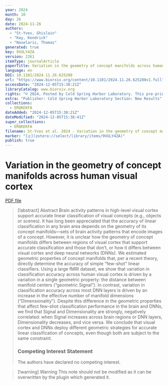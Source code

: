 ```yaml
---
year: 2024
month: 10
day: 26
date: 2024-11-26
authors:
  - "St-Yves, Ghislain"
  - "Kay, Kendrick"
  - "Naselaris, Thomas"
generated: true
key: 9VULY4ZA
version: 2261
itemType: journalArticle
paperTitle: Variation in the geometry of concept manifolds across human visual cortex
language: en
DOI: 10.1101/2024.11.26.625280
url: "https://www.biorxiv.org/content/10.1101/2024.11.26.625280v1.full"
accessDate: "2024-12-05T15:38:21Z"
libraryCatalog: www.biorxiv.org
rights: "© 2024, Posted by Cold Spring Harbor Laboratory. This pre-print is available under a Creative Commons License (Attribution-NoDerivs 4.0 International), CC BY-ND 4.0, as described at http://creativecommons.org/licenses/by-nd/4.0/"
extra: "Publisher: Cold Spring Harbor Laboratory Section: New Results"
collections:
  - ERQKEKFA
dateAdded: "2024-12-05T15:38:21Z"
dateModified: "2024-12-05T15:38:41Z"
super_collections:
  - ERQKEKFA
filename: St-Yves et al. 2024 - Variation in the geometry of concept manifolds across human visual cortex.pdf
marker: "[🇿](zotero://select/library/items/9VULY4ZA)"
publish: true
---
```

# Variation in the geometry of concept manifolds across human visual cortex

[PDF file](/Papers/PDFs/St-Yves%20et%20al.%202024%20-%20Variation%20in%20the%20geometry%20of%20concept%20manifolds%20across%20human%20visual%20cortex.pdf)

> [!abstract] Abstract
> Brain activity patterns in high-level visual cortex support accurate linear classification of visual concepts (e.g., objects or scenes). It has long been appreciated that the accuracy of linear classification in any brain area depends on the geometry of its concept manifolds—sets of brain activity patterns that encode images of a concept. However, it is unclear how the geometry of concept manifolds differs between regions of visual cortex that support accurate classification and those that don’t, or how it differs between visual cortex and deep neural networks (DNNs). We estimated geometric properties of concept manifolds that, per a recent theory, directly determine the accuracy of simple “few-shot” linear classifiers. Using a large fMRI dataset, we show that variation in classification accuracy across human visual cortex is driven by a variation in a single geometric property: the distance between manifold centers (“geometric Signal”). In contrast, variation in classification accuracy across most DNN layers is driven by an increase in the effective number of manifold dimensions (“Dimensionality”). Despite this difference in the geometric properties that affect few-shot classification performance in the brain and DNNs, we find that Signal and Dimensionality are strongly, negatively correlated: when Signal increases across brain regions or DNN layers, Dimensionality decreases, and vice versa. We conclude that visual cortex and DNNs deploy different geometric strategies for accurate linear classification of concepts, even though both are subject to the same constraint.
> 
> ### Competing Interest Statement
> 
> The authors have declared no competing interest.

>[!warning] Warning
> This note should not be modified as it can be overwritten by the plugin which generated it.

